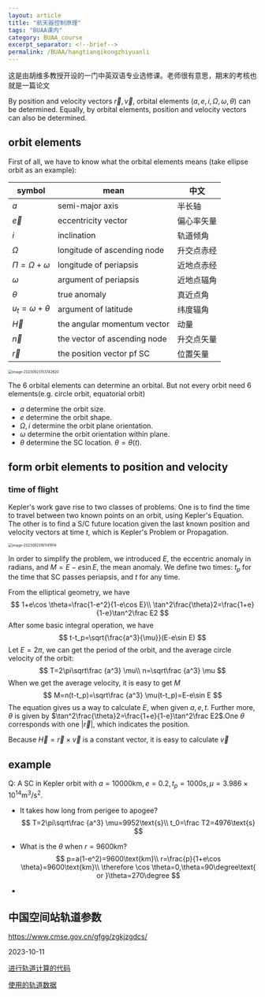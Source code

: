 ```yaml
---
layout: article
title: "航天器控制原理"
tags: "BUAA课内"
category: BUAA_course
excerpt_separator: <!--brief-->
permalink: /BUAA/hangtianqikongzhiyuanli
---
```

这是由胡维多教授开设的一门中英双语专业选修课。老师很有意思，期末的考核也就是一篇论文
<!--brief-->

By position and velocity vectors $\vec r,\vec v$, orbital elements ($a,e,i,\Omega,\omega,\theta$) can be determined. Equally, by orbital elements, position and velocity vectors can also be determined.

## orbit elements 

First of all, we have to know what the orbital elements means (take ellipse orbit as an example):

| symbol              | mean                         | 中文       |
| ------------------- | ---------------------------- | ---------- |
| $a$                 | semi-major axis              | 半长轴     |
| $\vec e$            | eccentricity vector          | 偏心率矢量 |
| $i$                 | inclination                  | 轨道倾角   |
| $\Omega$            | longitude of ascending node  | 升交点赤经 |
| $\Pi=\Omega+\omega$ | longitude of periapsis       | 近地点赤经 |
| $\omega$            | argument of periapsis        | 近地点辐角 |
| $\theta$            | true anomaly                 | 真近点角   |
| $u_t=\omega+\theta$ | argument of latitude         | 纬度辐角   |
| $\vec H$            | the angular momentum vector  | 动量       |
| $\vec n$            | the vector of ascending node | 升交点矢量 |
| $\vec r$            | the position vector pf SC    | 位置矢量   |

<img src="{{site.url}}/images/the-control-of-space-craft/image-20230923153742620.png" alt="image-20230923153742620" style="zoom:50%;" />

The 6 orbital elements can determine an orbital. But not every orbit need 6 elements(e.g. circle orbit, equatorial orbit)

- $a$ determine the orbit size.
- $e$ determine the orbit shape.
- $\Omega, i$ determine the orbit plane orientation.
- $\omega$ determine the orbit orientation within plane.
- $\theta$ determine the SC location. $\theta= \theta(t)$.

## form orbit elements to position and velocity

### time of flight 

Kepler's work gave rise to two classes of problems. One is to find the time to travel between
two known points on an orbit, using Kepler's Equation. The other is to find a S/C future
location given the last known position and velocity vectors at time $t$, which is Kepler's
Problem or Propagation.

<img src="{{site.url}}/images/the-control-of-space-craft/image-20230923161141914.png" alt="image-20230923161141914" style="zoom:50%;" />

In order to simplify the problem, we introduced $E$, the eccentric anomaly in radians, and $M=E-e\sin E$, the mean anomaly. We define two times: $t_p$ for the time that SC passes periapsis, and $t$ for any time.

From the elliptical geometry, we have 
$$
1+e\cos \theta=\frac{1-e^2}{1-e\cos E}\\
\tan^2\frac{\theta}2=\frac{1+e}{1-e}\tan^2\frac E2
$$
After some basic integral operation, we have
$$
t-t_p=\sqrt{\frac{a^3}{\mu}}(E-e\sin E)
$$
Let $E=2\pi$, we can get the period of the orbit, and the average circle velocity of the orbit:
$$
T=2\pi\sqrt\frac {a^3} \mu\\
n=\sqrt\frac {a^3} \mu
$$
When we get the average velocity, it is easy to get $M$
$$
M=n(t-t_p)=\sqrt\frac {a^3} \mu(t-t_p)=E-e\sin E
$$
The equation gives us a way to calculate $E$, when given $a, e,t$. Further more, $\theta$ is given by $\tan^2\frac{\theta}2=\frac{1+e}{1-e}\tan^2\frac E2$.One  $\theta$  corresponds with one $|\vec r|$, which indicates the position. 

Because $\vec H=\vec r\times \vec v$ is a constant vector, it is easy to calculate $\vec v$

## example

Q: A SC in Kepler orbit with $a=10000\text{km}, e=0.2,t_p=1000s,\mu=3.986\times10^{14}\text{m}^3/\text{s}^2$. 

- It takes how long from perigee to apogee?
  $$
  T=2\pi\sqrt\frac {a^3} \mu=9952\text{s}\\
  t_0=\frac T2=4976\text{s}
  $$

- What is the $\theta$ when $r=9600\text{km}$?
  $$
  p=a(1-e^2)=9600\text{km}\\
  r=\frac{p}{1+e\cos \theta}=9600\text{km}\\
  \therefore \cos \theta=0,\theta=90\degree\text{ or }\theta=270\degree
  $$

- 

## 中国空间站轨道参数

https://www.cmse.gov.cn/gfgg/zgkjzgdcs/

2023-10-11

[进行轨道计算的代码]({{site.url}}/code/the-control-of-space-craft/orbit.py)

[使用的轨道数据]({{site.url}}/code/the-control-of-space-craft/orbit_elements.csv)